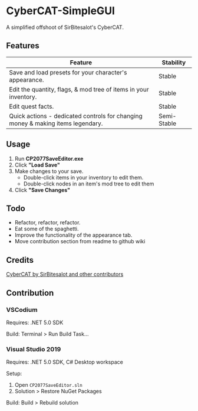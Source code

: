 # CyberCAT-SimpleGUI

A simplified offshoot of SirBitesalot's CyberCAT.

## Features

**Feature**                                                                     | **Stability**
------------------------------------------------------------------------------- | -----------
Save and load presets for your character's appearance.                          | Stable
Edit the quantity, flags, & mod tree of items in your inventory.                | Stable
Edit quest facts.                                                               | Stable
Quick actions - dedicated controls for changing money & making items legendary. | Semi-Stable

## Usage

1. Run **CP2077SaveEditor.exe**
2. Click **"Load Save"**
3. Make changes to your save.
    - Double-click items in your inventory to edit them.
    - Double-click nodes in an item's mod tree to edit them
4. Click **"Save Changes"**

## Todo

- Refactor, refactor, refactor.
- Eat some of the spaghetti.
- Improve the functionality of the appearance tab.
- Move contribution section from readme to github wiki

## Credits

[CyberCAT by SirBitesalot and other contributors](https://github.com/WolvenKit/CyberCAT)

## Contribution

### VSCodium

Requires: .NET 5.0 SDK

Build: Terminal > Run Build Task...

### Visual Studio 2019

Requires: .NET 5.0 SDK, C# Desktop workspace

Setup:

1. Open `CP2077SaveEditor.sln`
2. Solution > Restore NuGet Packages

Build: Build > Rebuild solution
